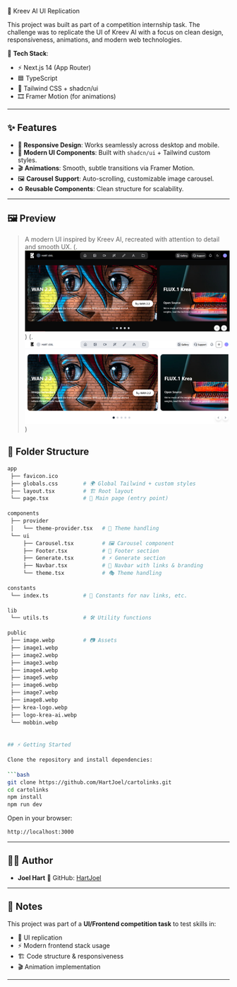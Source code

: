 🎨 Kreev AI UI Replication

This project was built as part of a competition internship task.
The challenge was to replicate the UI of Kreev AI with a focus on clean design, responsiveness, animations, and modern web technologies.

🔧 **Tech Stack**:

* ⚡ Next.js 14 (App Router)
* 🟦 TypeScript
* 🎨 Tailwind CSS + shadcn/ui
* 🎞️ Framer Motion (for animations)

---

## ✨ Features

* 📱 **Responsive Design**: Works seamlessly across desktop and mobile.
* 🧩 **Modern UI Components**: Built with `shadcn/ui` + Tailwind custom styles.
* 🎬 **Animations**: Smooth, subtle transitions via Framer Motion.
* 🖼️ **Carousel Support**: Auto-scrolling, customizable image carousel.
* ♻️ **Reusable Components**: Clean structure for scalability.

---

## 🖼️ Preview

> A modern UI inspired by Kreev AI, recreated with attention to detail and smooth UX.
(.![Project Preview](/screenshoot1.png))
(.![Project Preview](/screenshoot2.png))

## 📂 Folder Structure

```bash
app
 ├── favicon.ico
 ├── globals.css        # 🌍 Global Tailwind + custom styles
 ├── layout.tsx         # 🏗️ Root layout
 └── page.tsx           # 📄 Main page (entry point)

components
 ├── provider
 │   └── theme-provider.tsx   # 🎨 Theme handling
 └── ui
     ├── Carousel.tsx         # 🖼️ Carousel component
     ├── Footer.tsx           # 👣 Footer section
     ├── Generate.tsx         # ⚡ Generate section
     ├── Navbar.tsx           # 🧭 Navbar with links & branding
     └── theme.tsx            # 🎭 Theme handling

constants
 └── index.ts           # 🔑 Constants for nav links, etc.

lib
 └── utils.ts           # 🛠️ Utility functions

public
 ├── image.webp         # 📷 Assets
 ├── image1.webp
 ├── image2.webp
 ├── image3.webp
 ├── image4.webp
 ├── image5.webp
 ├── image6.webp
 ├── image7.webp
 ├── image8.webp
 ├── krea-logo.webp
 ├── logo-krea-ai.webp
 └── mobbin.webp


## ⚡ Getting Started

Clone the repository and install dependencies:

```bash
git clone https://github.com/HartJoel/cartolinks.git
cd cartolinks
npm install
npm run dev
```

Open in your browser:

```bash
http://localhost:3000
```

---

## 👨‍💻 Author

* **Joel Hart**
  🔗 GitHub: [HartJoel](https://github.com/HartJoel)

---

## 📌 Notes

This project was part of a **UI/Frontend competition task** to test skills in:

* 🎨 UI replication
* ⚡ Modern frontend stack usage
* 🏗️ Code structure & responsiveness
* 🎬 Animation implementation

---

